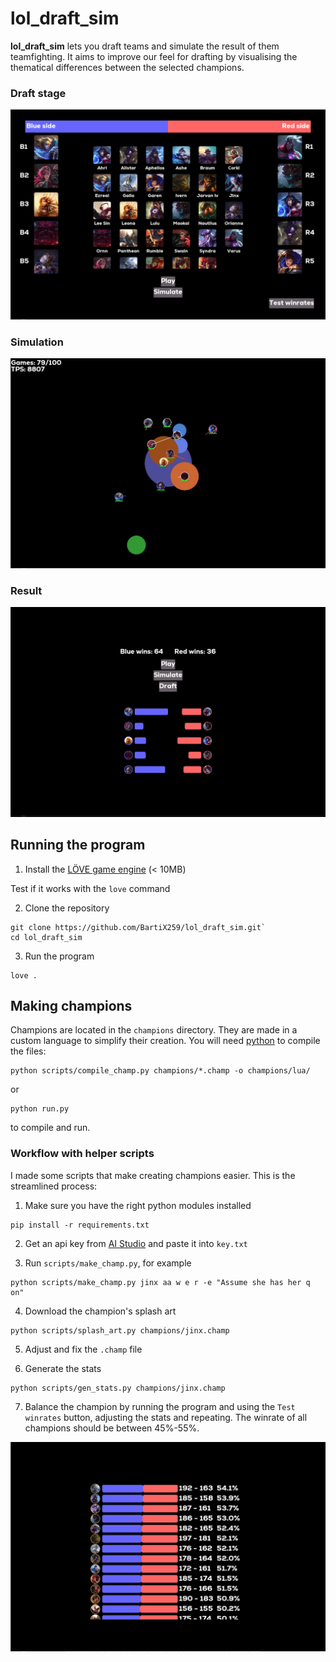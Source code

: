 # lol_draft_sim

**lol_draft_sim** lets you draft teams and simulate the result of them teamfighting. It aims to improve our feel for drafting by visualising the thematical differences between the selected champions.


### Draft stage

![draft image](./assets/examples/draft.png)

### Simulation

![simulation image](./assets/examples/sim.png)

### Result

![simulation result image](./assets/examples/sim_end.png)

## Running the program

1. Install the [LÖVE game engine](https://love2d.org/) (< 10MB)

Test if it works with the `love` command

2. Clone the repository

```
git clone https://github.com/BartiX259/lol_draft_sim.git`
cd lol_draft_sim
```

3. Run the program

```
love .
```

## Making champions

Champions are located in the `champions` directory. They are made in a custom language to simplify their creation. You will need [python](https://www.python.org/) to compile the files:

```
python scripts/compile_champ.py champions/*.champ -o champions/lua/
```
or
```
python run.py
```
to compile and run.

### Workflow with helper scripts

I made some scripts that make creating champions easier. This is the streamlined process:

1. Make sure you have the right python modules installed

```
pip install -r requirements.txt
```

2. Get an api key from [AI Studio](https://aistudio.google.com/apikey) and paste it into `key.txt`

3. Run `scripts/make_champ.py`, for example

```
python scripts/make_champ.py jinx aa w e r -e "Assume she has her q on"
```

4. Download the champion's splash art

```
python scripts/splash_art.py champions/jinx.champ
```

5. Adjust and fix the `.champ` file

6. Generate the stats

```
python scripts/gen_stats.py champions/jinx.champ
```
7. Balance the champion by running the program and using the `Test winrates` button, adjusting the stats and repeating. The winrate of all champions should be between 45%-55%.

![test winrates image](./assets/examples/winrate_test.png)